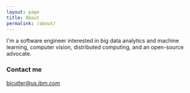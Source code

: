 ```yaml
---
layout: page
title: About
permalink: /about/
---
```


I'm a software engineer interested in big data analytics and machine learning, computer vision, distributed computing, and an open-source advocate.

### Contact me

[bjcutler@us.ibm.com](mailto:bjcutler@us.ibm.com)
